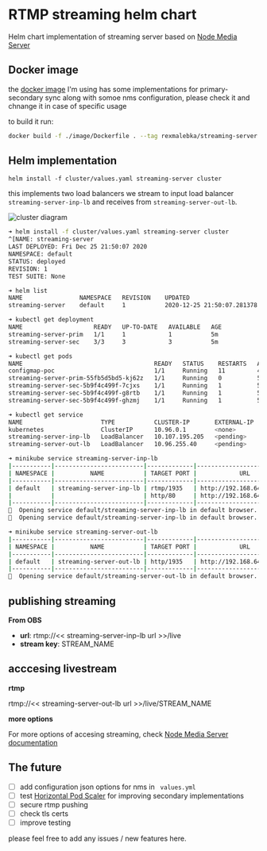 # RTMP streaming helm chart

Helm chart implementation of streaming server based on [Node Media Server](https://github.com/illuspas/Node-Media-Server)

## Docker image

the [docker image](https://hub.docker.com/repository/docker/rexmalebka/streaming-server) I'm using has some implementations for primary-secondary sync along with somoe nms configuration, please check it and chnange it in case of specific usage

to build it run:

```bash
docker build -f ./image/Dockerfile . --tag rexmalebka/streaming-server
```

## Helm implementation

```helm install -f cluster/values.yaml streaming-server cluster```

this implements two load balancers we stream to input load balancer `streaming-server-inp-lb` and receives from `streaming-server-out-lb`.

![cluster diagram](./diagram.png)

```bash
➜ helm install -f cluster/values.yaml streaming-server cluster
^[NAME: streaming-server
LAST DEPLOYED: Fri Dec 25 21:50:07 2020
NAMESPACE: default
STATUS: deployed
REVISION: 1
TEST SUITE: None
```

```bash
➜ helm list
NAME            	NAMESPACE	REVISION	UPDATED                             	STATUS  	CHART                  	APP VERSION
streaming-server	default  	1       	2020-12-25 21:50:07.281378 -0600 CST	deployed	streaming-cluster-0.1.0	1.16.0
```

```bash
➜ kubectl get deployment
NAME                    READY   UP-TO-DATE   AVAILABLE   AGE
streaming-server-prim   1/1     1            1           5m
streaming-server-sec    3/3     3            3           5m
```

```bash
➜ kubectl get pods
NAME                                     READY   STATUS    RESTARTS   AGE
configmap-poc                            1/1     Running   11         42d
streaming-server-prim-55fb5d5bd5-kj62z   1/1     Running   0          5m51s
streaming-server-sec-5b9f4c499f-7cjxs    1/1     Running   1          5m51s
streaming-server-sec-5b9f4c499f-g8rtb    1/1     Running   1          5m51s
streaming-server-sec-5b9f4c499f-ghzmj    1/1     Running   1          5m51s
```

```bash
➜ kubectl get service
NAME                      TYPE           CLUSTER-IP       EXTERNAL-IP   PORT(S)                       AGE
kubernetes                ClusterIP      10.96.0.1        <none>        443/TCP                       56d
streaming-server-inp-lb   LoadBalancer   10.107.195.205   <pending>     1935:30267/TCP,80:31145/TCP   6m8s
streaming-server-out-lb   LoadBalancer   10.96.255.40     <pending>     1935:32384/TCP                6m8s
```


```bash
➜ minikube service streaming-server-inp-lb
|-----------|-------------------------|-------------|---------------------------|
| NAMESPACE |          NAME           | TARGET PORT |            URL            |
|-----------|-------------------------|-------------|---------------------------|
| default   | streaming-server-inp-lb | rtmp/1935   | http://192.168.64.2:30267 |
|           |                         | http/80     | http://192.168.64.2:31145 |
|-----------|-------------------------|-------------|---------------------------|
🎉  Opening service default/streaming-server-inp-lb in default browser...
🎉  Opening service default/streaming-server-inp-lb in default browser...
```

```bash
➜ minikube service streaming-server-out-lb
|-----------|-------------------------|-------------|---------------------------|
| NAMESPACE |          NAME           | TARGET PORT |            URL            |
|-----------|-------------------------|-------------|---------------------------|
| default   | streaming-server-out-lb | http/1935   | http://192.168.64.2:32384 |
|-----------|-------------------------|-------------|---------------------------|
🎉  Opening service default/streaming-server-out-lb in default browser...
```

## publishing streaming 

**From OBS**

- __url__: rtmp://<< streaming-server-inp-lb url >>/live
- __stream key__: STREAM_NAME

## acccesing livestream

**rtmp**

rtmp://<< streaming-server-out-lb url >>/live/STREAM_NAME

**more options**

For more options of accesing streaming, check [Node Media Server documentation](https://github.com/illuspas/Node-Media-Server#accessing-the-live-stream)

## The future

- [ ] add configuration json options for  nms in ` values.yml` 
- [ ] test [Horizontal Pod Scaler](https://kubernetes.io/docs/tasks/run-application/horizontal-pod-autoscale/#:~:text=The%20Horizontal%20Pod%20Autoscaler%20automatically,other%20application%2Dprovided%20metrics) for improving secondary implementations
- [ ] secure rtmp pushing
- [ ] check tls certs
- [ ] improve testing

please feel free to add any issues / new features here.

